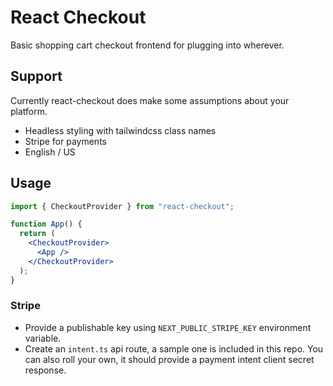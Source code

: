 # React Checkout

Basic shopping cart checkout frontend for plugging into wherever.

## Support

Currently react-checkout does make some assumptions about your platform.

- Headless styling with tailwindcss class names
- Stripe for payments
- English / US

## Usage

```jsx
import { CheckoutProvider } from "react-checkout";

function App() {
  return (
    <CheckoutProvider>
      <App />
    </CheckoutProvider>
  );
}
```

### Stripe

- Provide a publishable key using `NEXT_PUBLIC_STRIPE_KEY` environment variable.
- Create an `intent.ts` api route, a sample one is included in this repo. You can also roll your own, it should provide a payment intent client secret response.
